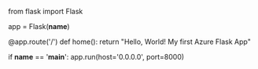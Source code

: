 from flask import Flask

app = Flask(__name__)

@app.route('/')
def home():
    return "Hello, World! My first Azure Flask App"

if __name__ == '__main__':
    app.run(host='0.0.0.0', port=8000)
